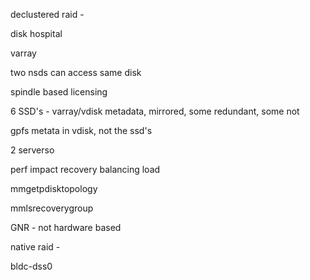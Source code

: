 declustered raid - 

disk hospital


varray

two nsds can access same disk

spindle based licensing


6 SSD's  - varray/vdisk metadata, mirrored, some redundant, some not

gpfs metata in vdisk, not the ssd's

2 serverso


perf impact
recovery
balancing load


mmgetpdisktopology

mmlsrecoverygroup 

GNR - not hardware based

native raid - 

bldc-dss0
